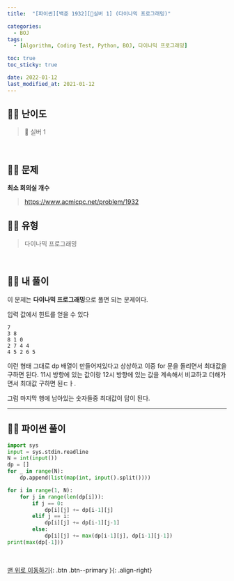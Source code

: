 ```yaml
---
title:  "[파이썬][백준 1932][🤍실버 1] (다이나믹 프로그래밍)"

categories:
  - BOJ
tags:
  - [Algorithm, Coding Test, Python, BOJ, 다이나믹 프로그래밍]

toc: true
toc_sticky: true

date: 2022-01-12
last_modified_at: 2021-01-12
---
```


## 🧞‍♂️ 난이도 

> 🤍 실버 1

<br>

## 🧞‍♂️ 문제
**최소 회의실 개수**
> <https://www.acmicpc.net/problem/1932>

## 🧞‍♂️ 유형
> 다이나믹 프로그래밍

<br>

## 🧞‍♂️ 내 풀이

이 문제는 **다이나믹 프로그래밍**으로 풀면 되는 문제이다.

입력 값에서 힌트를 얻을 수 있다
```
7
3 8
8 1 0
2 7 4 4
4 5 2 6 5
```

이런 형태 그대로 dp 배열이 만들어져있다고 상상하고 이중 for 문을 돌리면서 최대값을 구하면 된다.
11시 방향에 있는 값이랑 12시 방향에 있는 값을 계속해서 비교하고 더해가면서 최대값 구하면 된ㄷㅏ.


그럼 마지막 행에 남아있는 숫자들중 최대값이 답이 된다.
***

## 🧞‍♂️ 파이썬 풀이
```python
import sys
input = sys.stdin.readline
N = int(input())
dp = []
for _ in range(N):
    dp.append(list(map(int, input().split())))

for i in range(1, N):
    for j in range(len(dp[i])):
        if j == 0:
            dp[i][j] += dp[i-1][j]
        elif j == i:
            dp[i][j] += dp[i-1][j-1]
        else:
            dp[i][j] += max(dp[i-1][j], dp[i-1][j-1])
print(max(dp[-1]))
```


<br>

[맨 위로 이동하기](#){: .btn .btn--primary }{: .align-right}


